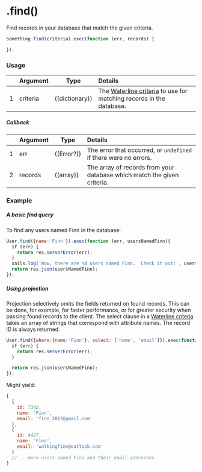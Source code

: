 # .find()

Find records in your database that match the given criteria.

```javascript
Something.find(criteria).exec(function (err, records) {

});
```

### Usage

|   |     Argument        | Type              | Details                            |
|---|:--------------------|-------------------|:-----------------------------------|
| 1 |    criteria         | ((dictionary))    | The [Waterline criteria](http://sailsjs.com/documentation/concepts/models-and-orm/query-language) to use for matching records in the database.

##### Callback

|   |     Argument        | Type                | Details |
|---|:--------------------|---------------------|:---------------------------------------------------------------------------------|
| 1 |    err              | ((Error?))          | The error that occurred, or `undefined` if there were no errors.
| 2 |    records          | ((array))           | The array of records from your database which match the given criteria.


### Example

##### A basic find query

To find any users named Finn in the database:
```javascript
User.find({name:'Finn'}).exec(function (err, usersNamedFinn){
  if (err) {
    return res.serverError(err);
  }
  sails.log('Wow, there are %d users named Finn.  Check it out:', usersNamedFinn.length, usersNamedFinn);
  return res.json(usersNamedFinn);
});
```


##### Using projection

Projection selectively omits the fields returned on found records. This can be done, for example, for faster performance, or for greater security when passing found records to the client. The select clause in a [Waterline criteria](http://sailsjs.com/documentation/concepts/models-and-orm/query-language) takes an array of strings that correspond with attribute names. The record ID is always returned.
```javascript
User.find({where:{name:'Finn'}, select: ['name', 'email']}).exec(function (err, usersNamedFinn){
  if (err) {
    return res.serverError(err);
  }

  return res.json(usersNamedFinn);
});
```


Might yield:

```javascript
[
  {
    id: 7392,
    name: 'Finn',
    email: 'finn_2017@gmail.com'
  },
  {
    id: 4427,
    name: 'Finn',
    email: 'walkingfinn@outlook.com'
  }
  // ...more users named Finn and their email addresses
]
```


<docmeta name="importance" value="10">
<docmeta name="displayName" value=".find()">
<docmeta name="pageType" value="method">
